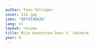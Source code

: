 ```yaml
---
author: Toon Tellegen
cover: 314.jpg
isbn: "9074336426"
lang: nl
layout: review
title: Mijn Avonturen Door V. Swchwrm
year: 0
---
```

